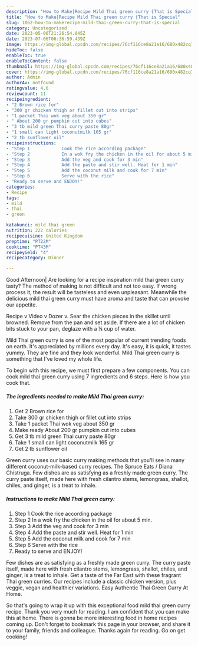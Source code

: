 ```yaml
---
description: "How to Make|Recipe Mild Thai green curry {That is Special"
title: "How to Make|Recipe Mild Thai green curry {That is Special"
slug: 1062-how-to-makerecipe-mild-thai-green-curry-that-is-special
category: Uncategorized
date: 2023-05-06T21:26:54.045Z
date: 2023-07-06T06:36:59.439Z
image: https://img-global.cpcdn.com/recipes/76cf116ce8a21a16/680x482cq70/mild-thai-green-curry-recipe-main-photo.jpg
hideToc: false
enableToc: true
enableTocContent: false
thumbnail: https://img-global.cpcdn.com/recipes/76cf116ce8a21a16/680x482cq70/mild-thai-green-curry-recipe-main-photo.jpg
cover: https://img-global.cpcdn.com/recipes/76cf116ce8a21a16/680x482cq70/mild-thai-green-curry-recipe-main-photo.jpg
author: Admin
authorAv: notfound
ratingvalue: 4.6
reviewcount: 11
recipeingredient:
- "2 Brown rice for"
- "300 gr chicken thigh or fillet cut into strips"
- "1 packet Thai wok veg about 350 gr"
- " About 200 gr pumpkin cut into cubes"
- "3 tb mild green Thai curry paste 80gr"
- "1 small can light coconutmilk 165 gr"
- "2 tb sunflower oil"
recipeinstructions:
- "Step 1            Cook the rice according package"
- "Step 2            In a wok fry the chicken in the oil for about 5 min."
- "Step 3            Add the veg and cook for 3 min"
- "Step 4            Add the paste and stir well. Heat for 1 min"
- "Step 5            Add the coconut milk and cook for 7 min"
- "Step 6            Serve with the rice"
- "Ready to serve and ENJOY!"
categories:
- Recipe
tags:
- mild
- thai
- green

katakunci: mild thai green 
nutrition: 222 calories
recipecuisine: United Kingdom
preptime: "PT22M"
cooktime: "PT43M"
recipeyield: "4"
recipecategory: Dinner

---
```



Good Afternoon| Are looking for a recipe inspiration mild thai green curry tasty? The method of making is not difficult and not too easy. If wrong process it, the result will be tasteless and even unpleasant. Meanwhile the delicious mild thai green curry must have aroma and taste that can provoke our appetite.





Recipe v Video v Dozer v. Sear the chicken pieces in the skillet until browned. Remove from the pan and set aside. If there are a lot of chicken bits stuck to your pan, deglaze with a ¼ cup of water.

Mild Thai green curry is one of the most popular of current trending foods on earth. It's appreciated by millions every day. It's easy, it is quick, it tastes yummy. They are fine and they look wonderful. Mild Thai green curry is something that I've loved my whole life.


To begin with this recipe, we must first prepare a few components. You can cook mild thai green curry using 7 ingredients and 6 steps. Here is how you cook that.

<!--inarticleads1-->

##### The ingredients needed to make Mild Thai green curry:

1. Get 2 Brown rice for
1. Take 300 gr chicken thigh or fillet cut into strips
1. Take 1 packet Thai wok veg about 350 gr
1. Make ready  About 200 gr pumpkin cut into cubes
1. Get 3 tb mild green Thai curry paste 80gr
1. Take 1 small can light coconutmilk 165 gr
1. Get 2 tb sunflower oil


Green curry uses our basic curry making methods that you&#39;ll see in many different coconut-milk-based curry recipes. The Spruce Eats / Diana Chistruga. Few dishes are as satisfying as a freshly made green curry. The curry paste itself, made here with fresh cilantro stems, lemongrass, shallot, chiles, and ginger, is a treat to inhale. 

<!--inarticleads2-->

##### Instructions to make Mild Thai green curry:

1. Step 1            Cook the rice according package
1. Step 2            In a wok fry the chicken in the oil for about 5 min.
1. Step 3            Add the veg and cook for 3 min
1. Step 4            Add the paste and stir well. Heat for 1 min
1. Step 5            Add the coconut milk and cook for 7 min
1. Step 6            Serve with the rice
1. Ready to serve and ENJOY!

Few dishes are as satisfying as a freshly made green curry. The curry paste itself, made here with fresh cilantro stems, lemongrass, shallot, chiles, and ginger, is a treat to inhale. Get a taste of the Far East with these fragrant Thai green curries. Our recipes include a classic chicken version, plus veggie, vegan and healthier variations. Easy Authentic Thai Green Curry At Home. 

So that's going to wrap it up with this exceptional food mild thai green curry recipe. Thank you very much for reading. I am confident that you can make this at home. There is gonna be more interesting food in home recipes coming up. Don't forget to bookmark this page in your browser, and share it to your family, friends and colleague. Thanks again for reading. Go on get cooking!
